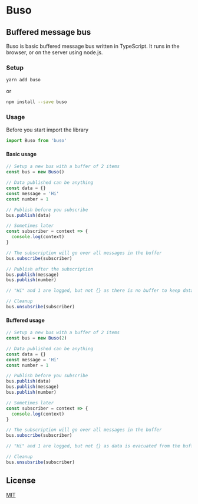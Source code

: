 # Buso

## Buffered message bus

Buso is basic buffered message bus written in TypeScript. It runs in the browser, or on the server using node.js.

### Setup

```bash
yarn add buso
```

or

```bash
npm install --save buso
```

### Usage

Before you start import the library

```javascript
import Buso from 'buso'
```

#### Basic usage

```javascript
// Setup a new bus with a buffer of 2 items
const bus = new Buso()

// Data published can be anything
const data = {}
const message = 'Hi'
const number = 1

// Publish before you subscribe
bus.publish(data)

// Sometimes later
const subscriber = context => {
  console.log(context)
}

// The subscription will go over all messages in the buffer
bus.subscribe(subscriber)

// Publish after the subscription
bus.publish(message)
bus.publish(number)

// "Hi" and 1 are logged, but not {} as there is no buffer to keep data before subscriptions

// Cleanup
bus.unsubsribe(subscriber)
```

#### Buffered usage

```javascript
// Setup a new bus with a buffer of 2 items
const bus = new Buso(2)

// Data published can be anything
const data = {}
const message = 'Hi'
const number = 1

// Publish before you subscribe
bus.publish(data)
bus.publish(message)
bus.publish(number)

// Sometimes later
const subscriber = context => {
  console.log(context)
}

// The subscription will go over all messages in the buffer
bus.subscribe(subscriber)

// "Hi" and 1 are logged, but not {} as data is evacuated from the buffer as it reached the max size

// Cleanup
bus.unsubsribe(subscriber)
```

## License

[MIT](LICENSE)

